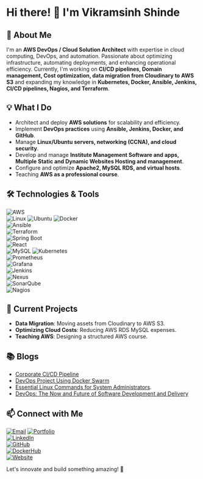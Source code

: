 # Hi there! 👋 I'm Vikramsinh Shinde

## 🚀 About Me
I'm an **AWS DevOps / Cloud Solution Architect** with expertise in cloud computing, DevOps, and automation. Passionate about optimizing infrastructure, automating deployments, and enhancing operational efficiency. Currently, I'm working on **CI/CD pipelines, Domain management, Cost optimization, data migration from Cloudinary to AWS S3** and expanding my knowledge in **Kubernetes, Docker, Ansible, Jenkins, CI/CD pipelines,  Nagios, and Terraform**.

## 💡 What I Do
- Architect and deploy **AWS solutions** for scalability and efficiency.
- Implement **DevOps practices** using **Ansible, Jenkins, Docker, and GitHub**.
- Manage **Linux/Ubuntu servers, networking (CCNA), and cloud security**.
- Develop and manage **Institute Management Software and apps, Multiple Static and Dynamic Websites Hosting and management**.
- Configure and optimize **Apache2, MySQL RDS, and virtual hosts**.
- Teaching **AWS as a professional course**.

## 🛠️ Technologies & Tools
![AWS](https://img.shields.io/badge/AWS-232F3E?style=for-the-badge&logo=amazon-aws&logoColor=orange)  
![Linux](https://img.shields.io/badge/Linux-FCC624?style=for-the-badge&logo=linux&logoColor=black)
![Ubuntu](https://img.shields.io/badge/Ubuntu-FCC624?style=for-the-badge&logo=ubuntu&logoColor=black)
![Docker](https://img.shields.io/badge/Docker-2496ED?style=for-the-badge&logo=docker&logoColor=white)  
![Ansible](https://img.shields.io/badge/Ansible-EE0000?style=for-the-badge&logo=ansible&logoColor=white)  
![Terraform](https://img.shields.io/badge/Terraform-623CE4?style=for-the-badge&logo=terraform&logoColor=white)  
![Spring Boot](https://img.shields.io/badge/Spring%20Boot-6DB33F?style=for-the-badge&logo=spring-boot&logoColor=white)  
![React](https://img.shields.io/badge/React-61DAFB?style=for-the-badge&logo=react&logoColor=white)  
![MySQL](https://img.shields.io/badge/MySQL-4479A1?style=for-the-badge&logo=mysql&logoColor=white)
![Kubernetes](https://img.shields.io/badge/Kubernetes-326CE5?style=for-the-badge&logo=kubernetes&logoColor=white)  
![Prometheus](https://img.shields.io/badge/Prometheus-E6522C?style=for-the-badge&logo=prometheus&logoColor=white)  
![Grafana](https://img.shields.io/badge/Grafana-F46800?style=for-the-badge&logo=grafana&logoColor=white)  
![Jenkins](https://img.shields.io/badge/Jenkins-D24939?style=for-the-badge&logo=jenkins&logoColor=white)  
![Nexus](https://img.shields.io/badge/Nexus-1E2A3A?style=for-the-badge&logo=sonatype&logoColor=white)  
![SonarQube](https://img.shields.io/badge/SonarQube-4E9BCD?style=for-the-badge&logo=sonarqube&logoColor=white)  
![Nagios](https://img.shields.io/badge/Nagios-000000?style=for-the-badge&logo=nagios&logoColor=white)

## 📌 Current Projects
- **Data Migration**: Moving assets from Cloudinary to AWS S3.
- **Optimizing Cloud Costs**: Reducing AWS RDS MySQL expenses.
- **Teaching AWS**: Designing a structured AWS course.

## 📚 Blogs
- [Corporate CI/CD Pipeline](https://vikramsinhshindes.blogspot.com/2024/12/corporate-cicd-pipeline.html)
- [DevOps Project Using Docker Swarm](https://vikramsinhshindes.blogspot.com/2025/01/devops-project-by-using-docker-swarm.html)
- [Essential Linux Commands for System Administrators](https://vikramsinhshindes.blogspot.com/2024/12/essential-linux-commands-for-system.html).
- [DevOps: The Now and Future of Software Development and Delivery](https://vikramsinhshindes.blogspot.com/2024/12/devops-now-and-future.html)

## 📫 Connect with Me
[![Email](https://img.shields.io/badge/Email-D14836?style=for-the-badge&logo=gmail&logoColor=white)](mailto:vikramsinhshindesinh@gmail.com)
[![Portfolio](https://img.shields.io/badge/Portfolio-000000?style=for-the-badge&logo=github&logoColor=blue)](https://vikramsinhshinde.github.io/portfolio/)  
[![LinkedIn](https://img.shields.io/badge/LinkedIn-0077B5?style=for-the-badge&logo=linkedin&logoColor=white)](https://www.linkedin.com/in/vikramsinh-shinde-b9285aa4)  
[![GitHub](https://img.shields.io/badge/GitHub-100000?style=for-the-badge&logo=github&logoColor=white)](https://github.com/VikramsinhShinde)  
[![DockerHub](https://img.shields.io/badge/DockerHub-2496ED?style=for-the-badge&logo=docker&logoColor=white)](https://hub.docker.com/u/vikramsinhshinde)  
[![Website](https://img.shields.io/badge/Website-FF5722?style=for-the-badge&logo=google-chrome&logoColor=white)](https://pjsofttech.in)  

Let's innovate and build something amazing! 🚀
